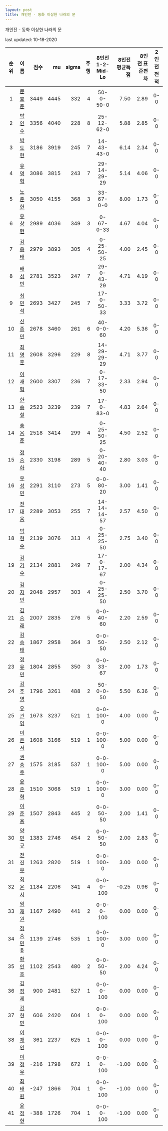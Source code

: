 ```yaml
---
layout: post
title: 개인전 - 동화 이상한 나라의 문
---
```



개인전 - 동화 이상한 나라의 문


last updated: 10-18-2020

| 순위 | 이름 | 점수 | mu | sigma | 주행 | 8인전 1-2-Mid-Lo | 8인전 평균득점 | 8인전 표준편차 | 2인전 전적 |
|:---:|:---:|---:|---:|---:|---:|:---:|---:|---:|:---:|
| 1 | [문호준](../munhojun) | 3449 | 4445 | 332 | 4 | 50-0-50-0 | 7.50 | 2.89 | 0-0 |
| 2 | [박인수](../bakinsu) | 3356 | 4040 | 228 | 8 | 25-12-62-0 | 5.88 | 2.85 | 0-0 |
| 3 | [박도현](../bakdohyeon) | 3186 | 3919 | 245 | 7 | 14-43-43-0 | 6.14 | 2.34 | 0-0 |
| 4 | [유영혁](../yuyeonghyeok) | 3086 | 3815 | 243 | 7 | 29-14-29-29 | 5.14 | 4.06 | 0-0 |
| 5 | [노준현](../nojunhyeon) | 3050 | 4155 | 368 | 3 | 33-67-0-0 | 8.00 | 1.73 | 0-0 |
| 6 | [유창현](../yuchanghyeon) | 2989 | 4036 | 349 | 3 | 0-67-0-33 | 4.67 | 4.04 | 0-0 |
| 7 | [김응태](../gimeungtae) | 2979 | 3893 | 305 | 4 | 0-25-50-25 | 4.00 | 2.45 | 0-0 |
| 8 | [배성빈](../baeseongbin) | 2781 | 3523 | 247 | 7 | 29-0-43-29 | 4.71 | 4.19 | 0-0 |
| 9 | [최민석](../choiminseok) | 2693 | 3427 | 245 | 7 | 17-0-50-33 | 3.33 | 3.72 | 0-0 |
| 10 | [신종민](../shinjongmin) | 2678 | 3460 | 261 | 6 | 40-0-0-60 | 4.20 | 5.36 | 0-0 |
| 11 | [최영훈](../choiyeonghun) | 2608 | 3296 | 229 | 8 | 14-29-29-29 | 4.71 | 3.77 | 0-0 |
| 12 | [이재혁](../ijaehyeok) | 2600 | 3307 | 236 | 7 | 0-17-33-50 | 2.33 | 2.94 | 0-0 |
| 13 | [한승철](../hanseungcheol) | 2523 | 3239 | 239 | 7 | 17-0-83-0 | 4.83 | 2.64 | 0-0 |
| 14 | [송용준](../songyongjun) | 2518 | 3414 | 299 | 4 | 0-25-50-25 | 4.50 | 2.52 | 0-0 |
| 15 | [정승하](../jeongseungha) | 2330 | 3198 | 289 | 5 | 0-20-40-40 | 2.80 | 3.03 | 0-0 |
| 16 | [우성민](../useongmin) | 2291 | 3110 | 273 | 5 | 0-0-80-20 | 3.00 | 1.41 | 0-0 |
| 17 | [전대웅](../jeondaewoong) | 2289 | 3053 | 255 | 7 | 14-14-14-57 | 2.57 | 4.50 | 0-0 |
| 18 | [박현수](../bakhyeonsu) | 2139 | 3076 | 313 | 4 | 0-25-25-50 | 2.75 | 3.40 | 0-0 |
| 19 | [김기수](../gimgisu) | 2134 | 2881 | 249 | 7 | 17-0-17-67 | 2.00 | 4.34 | 0-0 |
| 20 | [김지민](../gimjimin) | 2048 | 2957 | 303 | 4 | 0-25-25-50 | 2.50 | 3.70 | 0-0 |
| 21 | [김승래](../gimseungrae) | 2007 | 2835 | 276 | 5 | 0-0-40-60 | 2.20 | 2.59 | 0-0 |
| 22 | [김승태](../gimseungtae) | 1867 | 2958 | 364 | 3 | 0-0-50-50 | 2.50 | 2.12 | 0-0 |
| 23 | [정유민](../jeongyumin) | 1804 | 2855 | 350 | 3 | 0-0-33-67 | 2.00 | 1.73 | 0-0 |
| 24 | [김주영](../gimjuyeong) | 1796 | 3261 | 488 | 2 | 50-0-0-50 | 5.50 | 6.36 | 0-0 |
| 25 | [유관영](../yugwanyeong) | 1673 | 3237 | 521 | 1 | 0-0-100-0 | 4.00 | 0.00 | 0-0 |
| 26 | [이은서](../ieunseo) | 1608 | 3166 | 519 | 1 | 0-0-100-0 | 5.00 | 0.00 | 0-0 |
| 27 | [권승주](../glamint) | 1575 | 3185 | 537 | 1 | 0-0-100-0 | 5.00 | 0.00 | 0-0 |
| 28 | [윤준혁](../yunjunhyeok) | 1510 | 3068 | 519 | 1 | 0-0-100-0 | 3.00 | 0.00 | 0-0 |
| 29 | [이준용](../ijunyong) | 1507 | 2843 | 445 | 2 | 0-0-50-50 | 2.00 | 1.41 | 0-0 |
| 30 | [양민규](../yangmingyu) | 1383 | 2746 | 454 | 2 | 0-0-50-50 | 2.00 | 2.83 | 0-0 |
| 31 | [전진우](../jeonjinwoo) | 1263 | 2820 | 519 | 1 | 0-0-100-0 | 3.00 | 0.00 | 0-0 |
| 32 | [최윤서](../choiyunseo) | 1184 | 2206 | 341 | 4 | 0-0-0-100 | -0.25 | 0.96 | 0-0 |
| 33 | [임재원](../imjaewon) | 1167 | 2490 | 441 | 2 | 0-0-0-100 | 0.00 | 0.00 | 0-0 |
| 34 | [정승민B](../jeongseungminb) | 1139 | 2746 | 535 | 1 | 0-0-100-0 | 3.00 | 0.00 | 0-0 |
| 35 | [황인호](../hwanginho) | 1102 | 2543 | 480 | 2 | 0-0-50-50 | 2.00 | 4.24 | 0-0 |
| 36 | [김정제](../gimjeongje) | 900 | 2481 | 527 | 1 | 0-0-0-100 | 0.00 | 0.00 | 0-0 |
| 37 | [김현민](../gimhyunmin) | 606 | 2420 | 604 | 1 | 0-0-0-100 | 0.00 | 0.00 | 0-0 |
| 38 | [이재인](../ijaein) | 361 | 2237 | 625 | 1 | 0-0-0-100 | 0.00 | 0.00 | 0-0 |
| 39 | [이정우](../ijeongu) | -216 | 1798 | 672 | 1 | 0-0-0-100 | -1.00 | 0.00 | 0-0 |
| 40 | [최태원](../choitaiwon) | -247 | 1866 | 704 | 1 | 0-0-0-100 | -1.00 | 0.00 | 0-0 |
| 41 | [윤정현](../yunjeonghyeon) | -388 | 1726 | 704 | 1 | 0-0-0-100 | -1.00 | 0.00 | 0-0 |
